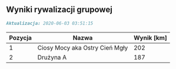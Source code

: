 ## Wyniki rywalizacji grupowej

```markdown
Aktualizacja: 2020-06-03 03:51:15
```

Pozycja | Nazwa | Wynik [km] |
------------ | -------------  | -------------
 1 |Ciosy Mocy aka Ostry Cień Mgły | 202 
 2 |Drużyna A | 187